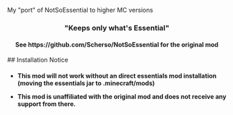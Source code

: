 My "port" of NotSoEssential to higher MC versions

<h3 align="center">

"Keeps only what's Essential"

</h3>

<h4 align="center">See https://github.com/Scherso/NotSoEssential for the original mod</h4>
## Installation Notice
<h4 align="left">

- This mod will not work without an direct essentials mod installation (moving the essentials jar to .minecraft/mods)

- This mod is unaffiliated with the original mod and does not receive any support from there.

</h4>
